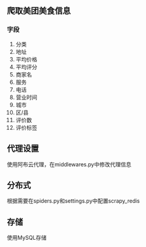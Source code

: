 ##  爬取美团美食信息
###  字段
1. 分类
2. 地址
3. 平均价格
4. 平均评分
5. 商家名
6. 服务
7. 电话
8. 营业时间
9. 城市
10. 区/县
11. 评价数
12. 评价标签

## 代理设置
使用阿布云代理，在middlewares.py中修改代理信息

## 分布式
根据需要在spiders.py和settings.py中配置scrapy_redis

## 存储
使用MySQL存储
